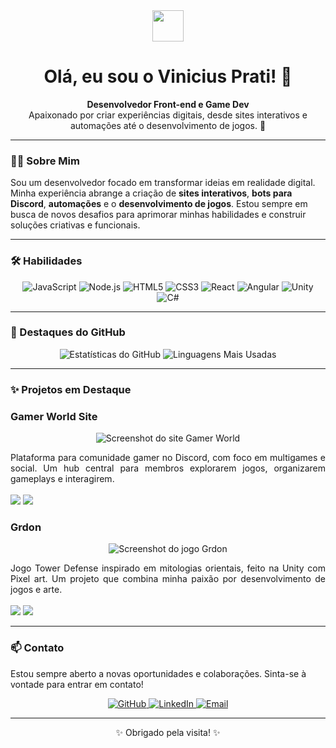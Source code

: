 <div align="center">
  <img src="https://raw.githubusercontent.com/MicaelliCode/micaellicode/main/assets/hi.gif" width="50px">
</div>

<h1 align="center">Olá, eu sou o Vinicius Prati! 👋</h1>

<p align="center">
  <strong>Desenvolvedor Front-end e Game Dev</strong> <br>
  Apaixonado por criar experiências digitais, desde sites interativos e automações até o desenvolvimento de jogos. 🚀
</p>

---

### 👨‍💻 Sobre Mim

Sou um desenvolvedor focado em transformar ideias em realidade digital. Minha experiência abrange a criação de **sites interativos**, **bots para Discord**, **automações** e o **desenvolvimento de jogos**. Estou sempre em busca de novos desafios para aprimorar minhas habilidades e construir soluções criativas e funcionais.

---

### 🛠️ Habilidades

<p align="center">
  <img src="https://img.shields.io/badge/JavaScript-F7DF1E?style=for-the-badge&logo=javascript&logoColor=black" alt="JavaScript"/>
  <img src="https://img.shields.io/badge/Node.js-339933?style=for-the-badge&logo=nodedotjs&logoColor=white" alt="Node.js"/>
  <img src="https://img.shields.io/badge/HTML5-E34F26?style=for-the-badge&logo=html5&logoColor=white" alt="HTML5"/>
  <img src="https://img.shields.io/badge/CSS3-1572B6?style=for-the-badge&logo=css3&logoColor=white" alt="CSS3"/>
  <img src="https://img.shields.io/badge/React-20232A?style=for-the-badge&logo=react&logoColor=61DAFB" alt="React"/>
  <img src="https://img.shields.io/badge/Angular-DD0031?style=for-the-badge&logo=angular&logoColor=white" alt="Angular"/>
  <img src="https://img.shields.io/badge/Unity-100000?style=for-the-badge&logo=unity&logoColor=white" alt="Unity"/>
  <img src="https://img.shields.io/badge/C%23-239120?style=for-the-badge&logo=c-sharp&logoColor=white" alt="C#"/>
</p>

---

### 🌟 Destaques do GitHub

<p align="center">
  <img src="https://github-readme-stats.vercel.app/api?username=viniprati&show_icons=true&title_color=007ACC&text_color=e0e0e0&icon_color=007ACC&bg_color=0D1117&border_color=007ACC&hide_border=true&count_private=true" alt="Estatísticas do GitHub"/>
  <img src="https://github-readme-stats.vercel.app/api/top-langs/?username=viniprati&layout=compact&title_color=007ACC&text_color=e0e0e0&icon_color=007ACC&bg_color=0D1117&border_color=007ACC&hide_border=true" alt="Linguagens Mais Usadas"/>
</p>

---

### ✨ Projetos em Destaque

### Gamer World Site
<p align="center">
  <!-- Você pode substituir o link abaixo por um screenshot do seu projeto -->
  <img src="https://via.placeholder.com/600x300.png?text=Screenshot+do+Gamer+World+Site" alt="Screenshot do site Gamer World">
</p>
<p align="justify">
  Plataforma para comunidade gamer no Discord, com foco em multigames e social. Um hub central para membros explorarem jogos, organizarem gameplays e interagirem.
  <br><br>
  <!-- Substitua # pelos links reais do seu projeto -->
  <a href="https://github.com/viniprati/gamer-world" target="_blank"><img src="https://img.shields.io/badge/Ver_Repositório-100000?style=for-the-badge&logo=github&logoColor=white"></a>
  <a href="#" target="_blank"><img src="https://img.shields.io/badge/Acessar_Site-007ACC?style=for-the-badge&logo=vercel&logoColor=white"></a>
</p>

### Grdon
<p align="center">
  <!-- Você pode substituir o link abaixo por um screenshot do seu projeto -->
  <img src="https://via.placeholder.com/600x300.png?text=Screenshot+do+Jogo+Grdon" alt="Screenshot do jogo Grdon">
</p>
<p align="justify">
  Jogo Tower Defense inspirado em mitologias orientais, feito na Unity com Pixel art. Um projeto que combina minha paixão por desenvolvimento de jogos e arte.
  <br><br>
  <!-- Substitua # pelos links reais do seu projeto -->
  <a href="#" target="_blank"><img src="https://img.shields.io/badge/Ver_Repositório-100000?style=for-the-badge&logo=github&logoColor=white"></a>
  <a href="#" target="_blank"><img src="https://img.shields.io/badge/Ver_Demo-FF0000?style=for-the-badge&logo=youtube&logoColor=white"></a>
</p>

---

### 📫 Contato

Estou sempre aberto a novas oportunidades e colaborações. Sinta-se à vontade para entrar em contato!

<p align="center">
  <a href="https://github.com/viniprati" target="_blank">
    <img src="https://img.shields.io/badge/GitHub-100000?style=for-the-badge&logo=github&logoColor=white" alt="GitHub">
  </a>
  <a href="https://linkedin.com/in/vinicius-prati" target="_blank">
    <img src="https://img.shields.io/badge/LinkedIn-0077B5?style=for-the-badge&logo=linkedin&logoColor=white" alt="LinkedIn">
  </a>
  <a href="mailto:viniprati6503@gmail.com" target="_blank">
    <img src="https://img.shields.io/badge/Email-D14836?style=for-the-badge&logo=gmail&logoColor=white" alt="Email">
  </a>
</p>

---

<p align="center">
  ✨ Obrigado pela visita! ✨
</p>
